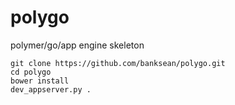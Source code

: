 # polygo
polymer/go/app engine skeleton

```
git clone https://github.com/banksean/polygo.git
cd polygo
bower install
dev_appserver.py .
```
